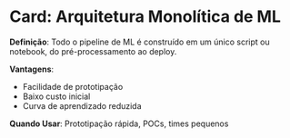 # Card: Arquitetura Monolítica de ML

**Definição**: Todo o pipeline de ML é construído em um único script ou notebook, do pré-processamento ao deploy.

**Vantagens**:
- Facilidade de prototipação
- Baixo custo inicial
- Curva de aprendizado reduzida

**Quando Usar**:
Prototipação rápida, POCs, times pequenos
